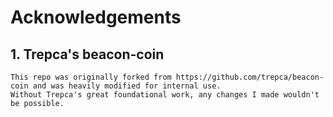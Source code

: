 # Acknowledgements

## 1. Trepca's beacon-coin


```
This repo was originally forked from https://github.com/trepca/beacon-coin and was heavily modified for internal use.
Without Trepca's great foundational work, any changes I made wouldn't be possible.
```